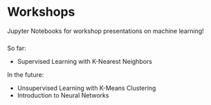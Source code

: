 # Workshops
Jupyter Notebooks for workshop presentations on machine learning!
###
So far:
- Supervised Learning with K-Nearest Neighbors

In the future:
- Unsupervised Learning with K-Means Clustering
- Introduction to Neural Networks
